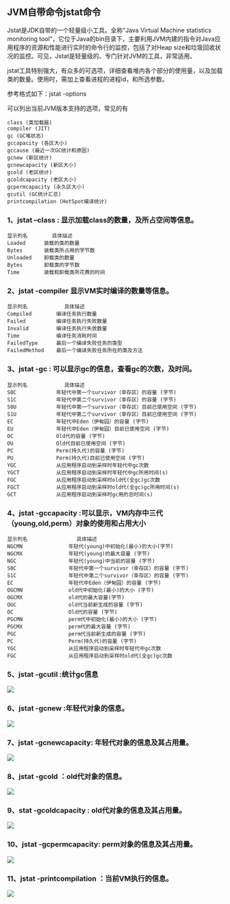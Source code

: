 ## JVM自带命令jstat命令 ##
Jstat是JDK自带的一个轻量级小工具。全称“Java Virtual Machine statistics monitoring tool”，它位于Java的bin目录下，主要利用JVM内建的指令对Java应用程序的资源和性能进行实时的命令行的监控，包括了对Heap size和垃圾回收状况的监控。可见，Jstat是轻量级的、专门针对JVM的工具，非常适用。

jstat工具特别强大，有众多的可选项，详细查看堆内各个部分的使用量，以及加载类的数量。使用时，需加上查看进程的进程id，和所选参数。

参考格式如下：jstat -options

可以列出当前JVM版本支持的选项，常见的有

	class (类加载器)
	compiler (JIT)
	gc (GC堆状态)
	gccapacity (各区大小)
	gccause (最近一次GC统计和原因)
	gcnew (新区统计)
	gcnewcapacity (新区大小)
	gcold (老区统计)
	gcoldcapacity (老区大小)
	gcpermcapacity (永久区大小)
	gcutil (GC统计汇总)
	printcompilation (HotSpot编译统计)

### 1、jstat –class<pid> : 显示加载class的数量，及所占空间等信息。 ###


	显示列名		具体描述
	Loaded		装载的类的数量
	Bytes   	装载类所占用的字节数
	Unloaded 	卸载类的数量
	Bytes		卸载类的字节数
	Time 		装载和卸载类所花费的时间

### 2、jstat -compiler <pid>显示VM实时编译的数量等信息。 ###


	显示列名			具体描述
	Compiled		编译任务执行数量
	Failed			编译任务执行失败数量
	Invalid			编译任务执行失效数量
	Time			编译任务消耗时间
	FailedType		最后一个编译失败任务的类型
	FailedMethod	最后一个编译失败任务所在的类及方法

### 3、jstat -gc <pid>: 可以显示gc的信息，查看gc的次数，及时间。 ###

	显示列名			具体描述
	S0C				年轻代中第一个survivor（幸存区）的容量 (字节)
	S1C				年轻代中第二个survivor（幸存区）的容量 (字节)
	S0U   			年轻代中第一个survivor（幸存区）目前已使用空间 (字节)
	S1U     		年轻代中第二个survivor（幸存区）目前已使用空间 (字节)
	EC      		年轻代中Eden（伊甸园）的容量 (字节)
	EU       		年轻代中Eden（伊甸园）目前已使用空间 (字节)
	OC        		Old代的容量 (字节)
	OU      		Old代目前已使用空间 (字节)
	PC    			Perm(持久代)的容量 (字节)
	PU				Perm(持久代)目前已使用空间 (字节)
	YGC    			从应用程序启动到采样时年轻代中gc次数
	YGCT   			从应用程序启动到采样时年轻代中gc所用时间(s)
	FGC   			从应用程序启动到采样时old代(全gc)gc次数
	FGCT    		从应用程序启动到采样时old代(全gc)gc所用时间(s)
	GCT				从应用程序启动到采样时gc用的总时间(s)

### 4、jstat -gccapacity <pid>:可以显示，VM内存中三代（young,old,perm）对象的使用和占用大小 ###

	显示列名				具体描述
	NGCMN				年轻代(young)中初始化(最小)的大小(字节)
	NGCMX    			年轻代(young)的最大容量 (字节)
	NGC    				年轻代(young)中当前的容量 (字节)
	S0C  				年轻代中第一个survivor（幸存区）的容量 (字节)
	S1C      			年轻代中第二个survivor（幸存区）的容量 (字节)
	EC     				年轻代中Eden（伊甸园）的容量 (字节)
	OGCMN     			old代中初始化(最小)的大小 (字节)
	OGCMX      			old代的最大容量(字节)
	OGC					old代当前新生成的容量 (字节)
	OC     				Old代的容量 (字节)
	PGCMN   			perm代中初始化(最小)的大小 (字节)
	PGCMX    			perm代的最大容量 (字节)  
	PGC      			perm代当前新生成的容量 (字节)
	PC    				Perm(持久代)的容量 (字节)
	YGC   				从应用程序启动到采样时年轻代中gc次数
	FGC					从应用程序启动到采样时old代(全gc)gc次数

### 5、jstat -gcutil <pid>:统计gc信息 ###

![]( image/5.png)

### 6、jstat -gcnew <pid>:年轻代对象的信息。 ###

![]( image/6.png)

### 7、jstat -gcnewcapacity<pid>: 年轻代对象的信息及其占用量。 ###

![]( image/7.png)

### 8、jstat -gcold <pid>：old代对象的信息。 ###

![]( image/8.png)

### 9、stat -gcoldcapacity <pid>: old代对象的信息及其占用量。 ###

![]( image/9.png)

### 10、jstat -gcpermcapacity<pid>: perm对象的信息及其占用量。 ###

![]( image/10.png)

### 11、jstat -printcompilation <pid>：当前VM执行的信息。 ###

![]( image/11.png)
